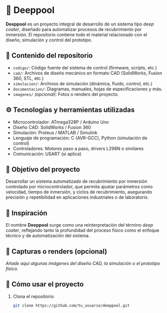 # 🌊 Deeppool

**Deeppool** es un proyecto integral de desarrollo de un sistema tipo *deep coater*, diseñado para automatizar procesos de recubrimiento por inmersión. El repositorio contiene todo el material relacionado con el diseño, simulación y control del prototipo.

## 📁 Contenido del repositorio

- `codigo/`: Código fuente del sistema de control (firmware, scripts, etc.)
- `cad/`: Archivos de diseño mecánico en formato CAD (SolidWorks, Fusion 360, STL, etc.)
- `simulacion/`: Archivos de simulación (dinámica, fluido, control, etc.)
- `documentacion/`: Diagramas, manuales, hojas de especificaciones y más.
- `imagenes/` *(opcional)*: Fotos o renders del proyecto.

## ⚙️ Tecnologías y herramientas utilizadas

- Microcontrolador: ATmega328P / Arduino Uno
- Diseño CAD: SolidWorks / Fusion 360
- Simulación: Proteus / MATLAB / Simulink
- Lenguaje de programación: C (AVR-GCC), Python (simulación de control)
- Controladores: Motores paso a paso, drivers L298N o similares
- Comunicación: USART (si aplica)

## 🚀 Objetivo del proyecto

Desarrollar un sistema automatizado de recubrimiento por inmersión controlado por microcontrolador, que permita ajustar parámetros como velocidad, tiempo de inmersión, y ciclos de recubrimiento, asegurando precisión y repetibilidad en aplicaciones industriales o de laboratorio.

## 🧠 Inspiración

El nombre **Deeppool** surge como una reinterpretación del término *deep coater*, reflejando tanto la profundidad del proceso físico como el enfoque técnico y de automatización del sistema.

## 📸 Capturas o renders (opcional)

_Añade aquí algunas imágenes del diseño CAD, la simulación o el prototipo físico._

## 📝 Cómo usar el proyecto

1. Clona el repositorio:
   ```bash
   git clone https://github.com/tu_usuario/deeppool.git
